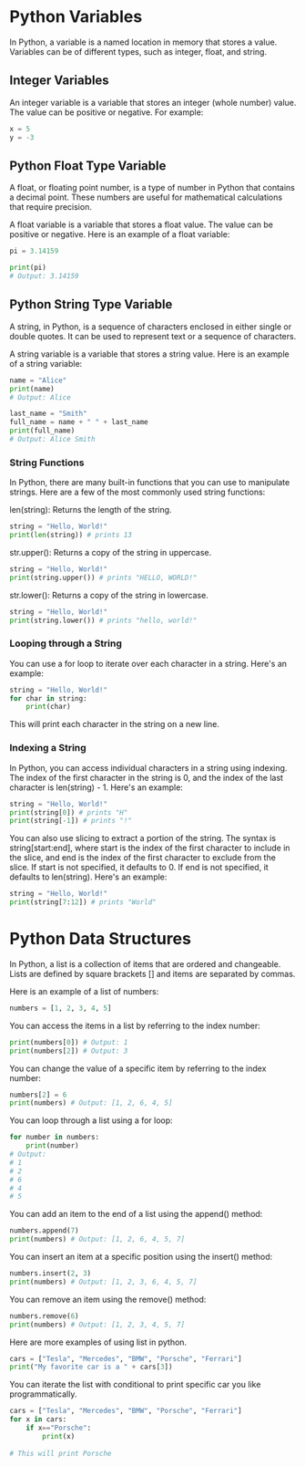 # Python Variables

In Python, a variable is a named location in memory that stores a value. Variables can be of different types, such as integer, float, and string.

## Integer Variables
An integer variable is a variable that stores an integer (whole number) value. The value can be positive or negative. 
For example:
```python
x = 5
y = -3 
```

## Python Float Type Variable

A float, or floating point number, is a type of number in Python that contains a decimal point. These numbers are useful for mathematical calculations that require precision.

A float variable is a variable that stores a float value. The value can be positive or negative. Here is an example of a float variable:
```python
pi = 3.14159

print(pi)
# Output: 3.14159
```


## Python String Type Variable


A string, in Python, is a sequence of characters enclosed in either single or double quotes. It can be used to represent text or a sequence of characters.

A string variable is a variable that stores a string value. Here is an example of a string variable:
```python
name = "Alice"
print(name)
# Output: Alice 

last_name = "Smith"
full_name = name + " " + last_name
print(full_name)
# Output: Alice Smith
```


### String Functions
In Python, there are many built-in functions that you can use to manipulate strings. Here are a few of the most commonly used string functions:

len(string): Returns the length of the string.

```python
string = "Hello, World!"
print(len(string)) # prints 13
```

str.upper(): Returns a copy of the string in uppercase.
```python
string = "Hello, World!"
print(string.upper()) # prints "HELLO, WORLD!"
```

str.lower(): Returns a copy of the string in lowercase.

```python
string = "Hello, World!"
print(string.lower()) # prints "hello, world!"
```
	

### Looping through a String
You can use a for loop to iterate over each character in a string. Here's an example:

```python
string = "Hello, World!"
for char in string:
    print(char)
```
This will print each character in the string on a new line.


### Indexing a String
In Python, you can access individual characters in a string using indexing. The index of the first character in the string is 0, and the index of the last character is len(string) - 1. Here's an example:

```python
string = "Hello, World!"
print(string[0]) # prints "H"
print(string[-1]) # prints "!"
```

You can also use slicing to extract a portion of the string. The syntax is string[start:end], where start is the index of the first character to include in the slice, and end is the index of the first character to exclude from the slice. If start is not specified, it defaults to 0. If end is not specified, it defaults to len(string). Here's an example:


```python
string = "Hello, World!"
print(string[7:12]) # prints "World"
```


# Python Data Structures 
In Python, a list is a collection of items that are ordered and changeable. Lists are defined by square brackets [] and items are separated by commas.

Here is an example of a list of numbers:
```python
numbers = [1, 2, 3, 4, 5]

```


You can access the items in a list by referring to the index number:

```python
print(numbers[0]) # Output: 1
print(numbers[2]) # Output: 3
```

You can change the value of a specific item by referring to the index number:

```python
numbers[2] = 6
print(numbers) # Output: [1, 2, 6, 4, 5]

```

You can loop through a list using a for loop:

```python
for number in numbers:
    print(number)
# Output:
# 1
# 2
# 6
# 4
# 5

```

You can add an item to the end of a list using the append() method:
```python
numbers.append(7)
print(numbers) # Output: [1, 2, 6, 4, 5, 7]
```

You can insert an item at a specific position using the insert() method:
```python
numbers.insert(2, 3)
print(numbers) # Output: [1, 2, 3, 6, 4, 5, 7]
```

You can remove an item using the remove() method:

```python
numbers.remove(6)
print(numbers) # Output: [1, 2, 3, 4, 5, 7]
```

Here are more examples of using list in python. 

```python
cars = ["Tesla", "Mercedes", "BMW", "Porsche", "Ferrari"]
print("My favorite car is a " + cars[3])
```

You can iterate the list with conditional to print specific car you like programmatically. 

```python
cars = ["Tesla", "Mercedes", "BMW", "Porsche", "Ferrari"]
for x in cars:
    if x=="Porsche":
        print(x)
		
# This will print Porsche
```
